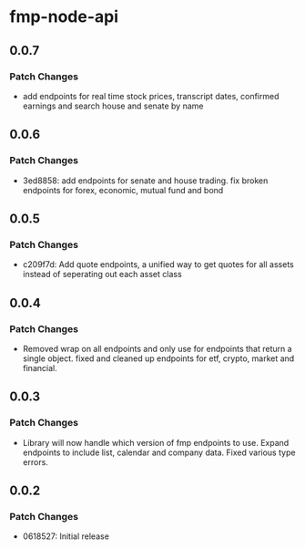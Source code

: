 # fmp-node-api

## 0.0.7

### Patch Changes

- add endpoints for real time stock prices, transcript dates, confirmed earnings and search house and senate by name

## 0.0.6

### Patch Changes

- 3ed8858: add endpoints for senate and house trading. fix broken endpoints for forex, economic, mutual fund and bond

## 0.0.5

### Patch Changes

- c209f7d: Add quote endpoints, a unified way to get quotes for all assets instead of seperating out each asset class

## 0.0.4

### Patch Changes

- Removed wrap on all endpoints and only use for endpoints that return a single object. fixed and cleaned up endpoints for etf, crypto, market and financial.

## 0.0.3

### Patch Changes

- Library will now handle which version of fmp endpoints to use. Expand endpoints to include list, calendar and company data. Fixed various type errors.

## 0.0.2

### Patch Changes

- 0618527: Initial release
